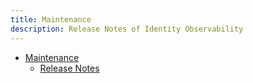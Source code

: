 ```yaml
---
title: Maintenance
description: Release Notes of Identity Observability
---
```


- [Maintenance](#)
  - [Release Notes](release-notes.md)
